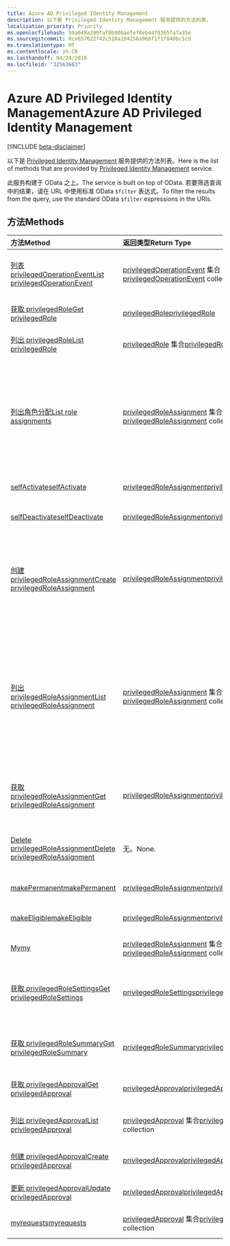 ```yaml
---
title: Azure AD Privileged Identity Management
description: 以下是 Privileged Identity Management 服务提供的方法列表。
localization_priority: Priority
ms.openlocfilehash: 59a049a299faf0b90baefef8eb44f0365fafa35e
ms.sourcegitcommit: 0ce657622f42c510a104156a96bf1f1f040bc1cd
ms.translationtype: HT
ms.contentlocale: zh-CN
ms.lasthandoff: 04/24/2019
ms.locfileid: "32563663"
---
```

# <a name="azure-ad-privileged-identity-management"></a><span data-ttu-id="04ba7-103">Azure AD Privileged Identity Management</span><span class="sxs-lookup"><span data-stu-id="04ba7-103">Azure AD Privileged Identity Management</span></span>

[!INCLUDE [beta-disclaimer](../../includes/beta-disclaimer.md)]

<span data-ttu-id="04ba7-104">以下是 [Privileged Identity Management](https://azure.microsoft.com/zh-CN/documentation/articles/active-directory-privileged-identity-management-configure/) 服务提供的方法列表。</span><span class="sxs-lookup"><span data-stu-id="04ba7-104">Here is the list of methods that are provided by [Privileged Identity Management](https://azure.microsoft.com/zh-CN/documentation/articles/active-directory-privileged-identity-management-configure/) service.</span></span>

<span data-ttu-id="04ba7-105">此服务构建于 OData 之上。</span><span class="sxs-lookup"><span data-stu-id="04ba7-105">The service is built on top of OData.</span></span> <span data-ttu-id="04ba7-106">若要筛选查询中的结果，请在 URL 中使用标准 OData ``$filter`` 表达式。</span><span class="sxs-lookup"><span data-stu-id="04ba7-106">To filter the results from the query, use the standard OData ``$filter`` expressions in the URIs.</span></span>

## <a name="methods"></a><span data-ttu-id="04ba7-107">方法</span><span class="sxs-lookup"><span data-stu-id="04ba7-107">Methods</span></span>

| <span data-ttu-id="04ba7-108">方法</span><span class="sxs-lookup"><span data-stu-id="04ba7-108">Method</span></span>           | <span data-ttu-id="04ba7-109">返回类型</span><span class="sxs-lookup"><span data-stu-id="04ba7-109">Return Type</span></span>    |<span data-ttu-id="04ba7-110">说明</span><span class="sxs-lookup"><span data-stu-id="04ba7-110">Description</span></span>|
|:---------------|:--------|:----------|
|[<span data-ttu-id="04ba7-111">列表 privilegedOperationEvent</span><span class="sxs-lookup"><span data-stu-id="04ba7-111">List privilegedOperationEvent</span></span>](../api/privilegedoperationevent-list.md) | <span data-ttu-id="04ba7-112">[privilegedOperationEvent](privilegedoperationevent.md) 集合</span><span class="sxs-lookup"><span data-stu-id="04ba7-112">[privilegedOperationEvent](privilegedoperationevent.md) collection</span></span> |<span data-ttu-id="04ba7-113">获取 privilegedOperationEvent 对象集合。</span><span class="sxs-lookup"><span data-stu-id="04ba7-113">Get privilegedOperationEvent object collection.</span></span> |
|[<span data-ttu-id="04ba7-114">获取 privilegedRole</span><span class="sxs-lookup"><span data-stu-id="04ba7-114">Get privilegedRole</span></span>](../api/privilegedrole-get.md) |[<span data-ttu-id="04ba7-115">privilegedRole</span><span class="sxs-lookup"><span data-stu-id="04ba7-115">privilegedRole</span></span>](privilegedrole.md)| <span data-ttu-id="04ba7-116">获取 privilegedRole 对象。</span><span class="sxs-lookup"><span data-stu-id="04ba7-116">Get a privilegedRole object.</span></span>|
|[<span data-ttu-id="04ba7-117">列出 privilegedRole</span><span class="sxs-lookup"><span data-stu-id="04ba7-117">List privilegedRole</span></span>](../api/privilegedrole-list.md) | <span data-ttu-id="04ba7-118">[privilegedRole](privilegedrole.md) 集合</span><span class="sxs-lookup"><span data-stu-id="04ba7-118">[privilegedRole](privilegedrole.md) collection</span></span> |<span data-ttu-id="04ba7-119">获取 privilegedRole 对象集合。</span><span class="sxs-lookup"><span data-stu-id="04ba7-119">Get privilegedRole object collection.</span></span> |
|[<span data-ttu-id="04ba7-120">列出角色分配</span><span class="sxs-lookup"><span data-stu-id="04ba7-120">List role assignments</span></span>](../api/privilegedrole-list-assignments.md) | <span data-ttu-id="04ba7-121">[privilegedRoleAssignment](privilegedroleassignment.md) 集合</span><span class="sxs-lookup"><span data-stu-id="04ba7-121">[privilegedRoleAssignment](privilegedroleassignment.md) collection</span></span> |<span data-ttu-id="04ba7-122">获取特定角色的 privilegedRoleAssignment 集合。</span><span class="sxs-lookup"><span data-stu-id="04ba7-122">Get privilegedRoleAssignment collection for the particular role.</span></span> <span data-ttu-id="04ba7-123">每个 privilegedRoleAssignment 表示为用户分配的角色。</span><span class="sxs-lookup"><span data-stu-id="04ba7-123">Each privilegedRoleAssignment represents a role assignment to a user.</span></span>|
|[<span data-ttu-id="04ba7-124">selfActivate</span><span class="sxs-lookup"><span data-stu-id="04ba7-124">selfActivate</span></span>](../api/privilegedrole-selfactivate.md) | [<span data-ttu-id="04ba7-125">privilegedRoleAssignment</span><span class="sxs-lookup"><span data-stu-id="04ba7-125">privilegedRoleAssignment</span></span>](privilegedroleassignment.md) |<span data-ttu-id="04ba7-126">激活分配给请求者的角色。</span><span class="sxs-lookup"><span data-stu-id="04ba7-126">Activate the role that is assigned to the requestor.</span></span>|
|[<span data-ttu-id="04ba7-127">selfDeactivate</span><span class="sxs-lookup"><span data-stu-id="04ba7-127">selfDeactivate</span></span>](../api/privilegedrole-selfdeactivate.md) | [<span data-ttu-id="04ba7-128">privilegedRoleAssignment</span><span class="sxs-lookup"><span data-stu-id="04ba7-128">privilegedRoleAssignment</span></span>](privilegedroleassignment.md) |<span data-ttu-id="04ba7-129">停用分配给请求者的角色。</span><span class="sxs-lookup"><span data-stu-id="04ba7-129">Deactivate the role that is assigned to the requestor.</span></span>|
|[<span data-ttu-id="04ba7-130">创建 privilegedRoleAssignment</span><span class="sxs-lookup"><span data-stu-id="04ba7-130">Create privilegedRoleAssignment</span></span>](../api/privilegedroleassignment-post-privilegedroleassignments.md) |[<span data-ttu-id="04ba7-131">privilegedRoleAssignment</span><span class="sxs-lookup"><span data-stu-id="04ba7-131">privilegedRoleAssignment</span></span>](privilegedroleassignment.md)| <span data-ttu-id="04ba7-132">通过发布到 privilegedRoleAssignments 集合新建 privilegedRoleAssignment（角色分配）。</span><span class="sxs-lookup"><span data-stu-id="04ba7-132">Create a new privilegedRoleAssignment (role assignment) by posting to the privilegedRoleAssignments collection.</span></span>|
|[<span data-ttu-id="04ba7-133">列出 privilegedRoleAssignment</span><span class="sxs-lookup"><span data-stu-id="04ba7-133">List privilegedRoleAssignment</span></span>](../api/privilegedroleassignment-list.md) | <span data-ttu-id="04ba7-134">[privilegedRoleAssignment](privilegedroleassignment.md) 集合</span><span class="sxs-lookup"><span data-stu-id="04ba7-134">[privilegedRoleAssignment](privilegedroleassignment.md) collection</span></span> |<span data-ttu-id="04ba7-135">获取 privilegedRoleAssignment 对象集合。</span><span class="sxs-lookup"><span data-stu-id="04ba7-135">Get privilegedRoleAssignment object collection.</span></span> <span data-ttu-id="04ba7-136">该集合包含组织的所有角色分配。</span><span class="sxs-lookup"><span data-stu-id="04ba7-136">The collection contains all role assignments for the organization.</span></span> <span data-ttu-id="04ba7-137">每个 privilegedRoleAssignment 表示为用户分配的角色。</span><span class="sxs-lookup"><span data-stu-id="04ba7-137">Each privilegedRoleAssignment represents a role assignment to a user.</span></span> |
|[<span data-ttu-id="04ba7-138">获取 privilegedRoleAssignment</span><span class="sxs-lookup"><span data-stu-id="04ba7-138">Get privilegedRoleAssignment</span></span>](../api/privilegedroleassignment-get.md) | [<span data-ttu-id="04ba7-139">privilegedRoleAssignment</span><span class="sxs-lookup"><span data-stu-id="04ba7-139">privilegedRoleAssignment</span></span>](privilegedroleassignment.md)|<span data-ttu-id="04ba7-140">获取具有指定分配 id 的 privilegedRoleAssignment 对象。</span><span class="sxs-lookup"><span data-stu-id="04ba7-140">Get privilegedRoleAssignment object with the specified assignment id.</span></span> |
|[<span data-ttu-id="04ba7-141">Delete privilegedRoleAssignment</span><span class="sxs-lookup"><span data-stu-id="04ba7-141">Delete privilegedRoleAssignment</span></span>](../api/privilegedroleassignment-delete.md) | <span data-ttu-id="04ba7-142">无。</span><span class="sxs-lookup"><span data-stu-id="04ba7-142">None.</span></span> |<span data-ttu-id="04ba7-143">删除 privilegedRoleAssignment 对象。</span><span class="sxs-lookup"><span data-stu-id="04ba7-143">Delete privilegedRoleAssignment object.</span></span> |
|[<span data-ttu-id="04ba7-144">makePermanent</span><span class="sxs-lookup"><span data-stu-id="04ba7-144">makePermanent</span></span>](../api/privilegedroleassignment-makepermanent.md) | [<span data-ttu-id="04ba7-145">privilegedRoleAssignment</span><span class="sxs-lookup"><span data-stu-id="04ba7-145">privilegedRoleAssignment</span></span>](privilegedroleassignment.md) |<span data-ttu-id="04ba7-146">将角色分配标记为永久。</span><span class="sxs-lookup"><span data-stu-id="04ba7-146">Make the role assignment as permanent.</span></span> |
|[<span data-ttu-id="04ba7-147">makeEligible</span><span class="sxs-lookup"><span data-stu-id="04ba7-147">makeEligible</span></span>](../api/privilegedroleassignment-makeeligible.md) | [<span data-ttu-id="04ba7-148">privilegedRoleAssignment</span><span class="sxs-lookup"><span data-stu-id="04ba7-148">privilegedRoleAssignment</span></span>](privilegedroleassignment.md) |<span data-ttu-id="04ba7-149">使角色分配符合资格。</span><span class="sxs-lookup"><span data-stu-id="04ba7-149">Make the role assignment as eligible.</span></span> |
|[<span data-ttu-id="04ba7-150">My</span><span class="sxs-lookup"><span data-stu-id="04ba7-150">my</span></span>](../api/privilegedroleassignment-my.md) | <span data-ttu-id="04ba7-151">[privilegedRoleAssignment](privilegedroleassignment.md) 集合</span><span class="sxs-lookup"><span data-stu-id="04ba7-151">[privilegedRoleAssignment](privilegedroleassignment.md) collection</span></span>|<span data-ttu-id="04ba7-152">获取请求者的角色分配。</span><span class="sxs-lookup"><span data-stu-id="04ba7-152">Get the requestor's role assignments.</span></span> |
|[<span data-ttu-id="04ba7-153">获取 privilegedRoleSettings</span><span class="sxs-lookup"><span data-stu-id="04ba7-153">Get privilegedRoleSettings</span></span>](../api/privilegedrolesettings-get.md) | [<span data-ttu-id="04ba7-154">privilegedRoleSettings</span><span class="sxs-lookup"><span data-stu-id="04ba7-154">privilegedRoleSettings</span></span>](../resources/privilegedrolesettings.md)|<span data-ttu-id="04ba7-155">检索 privilegedRoleSettings 对象的属性。</span><span class="sxs-lookup"><span data-stu-id="04ba7-155">Retrieve the properties of privilegedRoleSettings object.</span></span> |
|[<span data-ttu-id="04ba7-156">获取 privilegedRoleSummary</span><span class="sxs-lookup"><span data-stu-id="04ba7-156">Get privilegedRoleSummary</span></span>](../api/privilegedrolesummary-get.md) | [<span data-ttu-id="04ba7-157">privilegedRoleSummary</span><span class="sxs-lookup"><span data-stu-id="04ba7-157">privilegedRoleSummary</span></span>](../resources/privilegedrolesummary.md)|<span data-ttu-id="04ba7-158">检索 privilegedRoleSummary 对象。</span><span class="sxs-lookup"><span data-stu-id="04ba7-158">Retrieve the privilegedRoleSummary object.</span></span> |
|[<span data-ttu-id="04ba7-159">获取 privilegedApproval</span><span class="sxs-lookup"><span data-stu-id="04ba7-159">Get privilegedApproval</span></span>](../api/privilegedapproval-get.md) |[<span data-ttu-id="04ba7-160">privilegedApproval</span><span class="sxs-lookup"><span data-stu-id="04ba7-160">privilegedApproval</span></span>](privilegedapproval.md)| <span data-ttu-id="04ba7-161">获取 privilegedApproval 对象。</span><span class="sxs-lookup"><span data-stu-id="04ba7-161">Get a privilegedApproval object.</span></span>|
|[<span data-ttu-id="04ba7-162">列出 privilegedApproval</span><span class="sxs-lookup"><span data-stu-id="04ba7-162">List privilegedApproval</span></span>](../api/privilegedapproval-list.md) | <span data-ttu-id="04ba7-163">[privilegedApproval](privilegedapproval.md) 集合</span><span class="sxs-lookup"><span data-stu-id="04ba7-163">[privilegedApproval](privilegedapproval.md) collection</span></span> |<span data-ttu-id="04ba7-164">Get privilegedApproval 对象集合。</span><span class="sxs-lookup"><span data-stu-id="04ba7-164">Get privilegedApproval object collection.</span></span> |
|[<span data-ttu-id="04ba7-165">创建 privilegedApproval</span><span class="sxs-lookup"><span data-stu-id="04ba7-165">Create privilegedApproval</span></span>](../api/privilegedapproval-post-privilegedapproval.md) | [<span data-ttu-id="04ba7-166">privilegedApproval</span><span class="sxs-lookup"><span data-stu-id="04ba7-166">privilegedApproval</span></span>](privilegedapproval.md)    |<span data-ttu-id="04ba7-167">创建 privilegedApproval 对象。</span><span class="sxs-lookup"><span data-stu-id="04ba7-167">Create privilegedApproval object.</span></span> |
|[<span data-ttu-id="04ba7-168">更新 privilegedApproval</span><span class="sxs-lookup"><span data-stu-id="04ba7-168">Update privilegedApproval</span></span>](../api/privilegedapproval-update.md) | [<span data-ttu-id="04ba7-169">privilegedApproval</span><span class="sxs-lookup"><span data-stu-id="04ba7-169">privilegedApproval</span></span>](privilegedapproval.md) |<span data-ttu-id="04ba7-170">更新 privilegedApproval 对象。</span><span class="sxs-lookup"><span data-stu-id="04ba7-170">Update privilegedApproval object.</span></span> |
|[<span data-ttu-id="04ba7-171">myrequests</span><span class="sxs-lookup"><span data-stu-id="04ba7-171">myrequests</span></span>](../api/privilegedapproval-myrequests.md) | <span data-ttu-id="04ba7-172">[privilegedApproval](privilegedapproval.md) 集合</span><span class="sxs-lookup"><span data-stu-id="04ba7-172">[privilegedApproval](privilegedapproval.md) collection</span></span>|<span data-ttu-id="04ba7-173">获取请求者的审批请求。</span><span class="sxs-lookup"><span data-stu-id="04ba7-173">Get the requestor's approval requests.</span></span> |

<!-- uuid: 8fcb5dbc-d5aa-4681-8e31-b001d5168d79
2015-10-25 14:57:30 UTC -->
<!--
{
  "type": "#page.annotation",
  "description": "Service root",
  "keywords": "",
  "section": "documentation",
  "tocPath": "",
  "suppressions": []
}
-->

